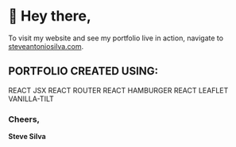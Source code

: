 # 👋 Hey there,

To visit my website and see my portfolio live in action, navigate to <a href='https://www.steveantoniosilva.com'>steveantoniosilva.com</a>.

## PORTFOLIO CREATED USING:

REACT
JSX
REACT ROUTER
REACT HAMBURGER
REACT LEAFLET
VANILLA-TILT

### Cheers,

**Steve Silva**
